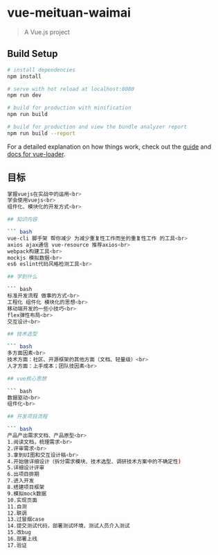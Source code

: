 # vue-meituan-waimai

> A Vue.js project

## Build Setup

``` bash
# install dependencies
npm install

# serve with hot reload at localhost:8080
npm run dev

# build for production with minification
npm run build

# build for production and view the bundle analyzer report
npm run build --report
```

For a detailed explanation on how things work, check out the [guide](http://vuejs-templates.github.io/webpack/) and [docs for vue-loader](http://vuejs.github.io/vue-loader).

## 目标

``` bash
掌握vuejs在实战中的运用<br>
学会使用vuejs<br>
组件化、模块化的开发方式<br>

## 知识内容

``` bash
vue-cli 脚手架 帮你减少 为减少重复性工作而坐的重复性工作 的工具<br>
axios ajax通信 vue-resource 推荐axios<br>
webpack构建工具<br>
mockjs 模拟数据<br>
es6 eslint代码风格检测工具<br>

## 学到什么

``` bash
标准开发流程 做事的方式<br>
工程化 组件化 模块化的思想<br>
移动端开发的一些小技巧<br>
flex弹性布局<br>
交互设计<br>

## 技术选型

``` bash
多方面因素<br>
技术方面：社区、开源框架的其他方面（文档、轻量级）<br>
人才方面：上手成本；团队技因素<br>

## vue核心思想

``` bash
数据驱动<br>
组件化<br>

## 开发项目流程

``` bash
产品产出需求文档、产品原型<br>
1.阅读文档，梳理需求<br>
2.评审需求<br>
3.拿到UI图和交互设计稿<br>
4.开始做详细设计（拆分需求模块、技术选型、调研技术方案中的不确定性)
5.详细设计评审
6.出项目排期
7.进入开发
8.搭建项目框架
9.模拟mock数据
10.实现页面
11.自测
12.联调
13.过冒烟case
14.提交测试代码，部署测试环境，测试人员介入测试
15.改bug
16.部署上线
17.验证




